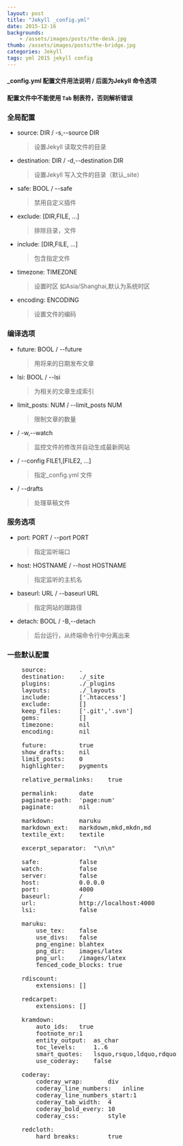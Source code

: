 ```yaml
---
layout: post
title: "Jekyll _config.yml"
date: 2015-12-16
backgrounds:
    - /assets/images/posts/the-desk.jpg
thumb: /assets/images/posts/the-bridge.jpg
categories: Jekyll
tags: yml 2015 jekyll config
---
```


#### _config.yml 配置文件用法说明 **/** 后面为Jekyll 命令选项

#### **配置文件中不能使用 `Tab` 制表符，否则解析错误**

### 全局配置

- source: DIR / -s,--source DIR  
	> 设置Jekyll 读取文件的目录

- destination: DIR / -d,--destination DIR  
	> 设置Jekyll 写入文件的目录（默认_site）

- safe: BOOL / --safe  
	> 禁用自定义插件

- exclude: [DIR,FILE, ...]  
	> 排除目录，文件

- include: [DIR,FILE, ...]  
	> 包含指定文件

- timezone: TIMEZONE  
	> 设置时区 如Asia/Shanghai,默认为系统时区

- encoding: ENCODING  
	> 设置文件的编码

### 编译选项

- future: BOOL / --future  
	> 用将来的日期发布文章

- lsi: BOOL / --lsi  
	> 为相关的文章生成索引

- limit_posts: NUM / --limit_posts NUM  
	> 限制文章的数量

- / -w,--watch  
	> 监控文件的修改并自动生成最新网站

- / --config FILE1,[FILE2, ...]  
	> 指定_config.yml 文件

- / --drafts  
	> 处理草稿文件

### 服务选项

- port: PORT / --port PORT  
	> 指定监听端口
- host: HOSTNAME / --host HOSTNAME  
	> 指定监听的主机名
- baseurl: URL / --baseurl URL  
	> 指定网站的跟路径
- detach: BOOL / -B,--detach  
	> 后台运行，从终端命令行中分离出来

### 一些默认配置

<pre>
	source:			.
	destination:	./_site
	plugins:		./_plugins
	layouts:		./_layouts
	include:		['.htaccess']
	exclude:		[]
	keep_files:		['.git','.svn']
	gems:			[]
	timezone:		nil
	encoding:		nil

	future:			true
	show_drafts:	nil
	limit_posts:	0
	highlighter:	pygments

	relative_permalinks:	true

	permalink:		date
	paginate-path:	'page:num'
	paginate:		nil

	markdown:		maruku
	markdown_ext:	markdown,mkd,mkdn,md
	textile_ext:	textile

	excerpt_separator:	"\n\n"

	safe:			false
	watch:			false
	server:			false
	host:			0.0.0.0
	port:			4000
	baseurl:		/
	url:			http://localhost:4000
	lsi:			false

	maruku:
		use_tex:	false
		use_divs:	false
		png_engine:	blahtex
		png_dir:	images/latex
		png_url:	/images/latex
		fenced_code_blocks:	true

	rdiscount:
		extensions:	[]
	
	redcarpet:
		extensions: []
	
	kramdown:
		auto_ids:	true
		footnote_nr:1
		entity_output:	as_char
		toc_levels:		1..6
		smart_quotes:	lsquo,rsquo,ldquo,rdquo
		use_coderay:	false

	coderay:
		coderay_wrap:		div
		coderay_line_numbers:	inline
		coderay_line_numbers_start:1
		coderay_tab_width:	4
		coderay_bold_every:	10
		coderay_css:		style

	redcloth:
		hard_breaks:		true
</pre>

